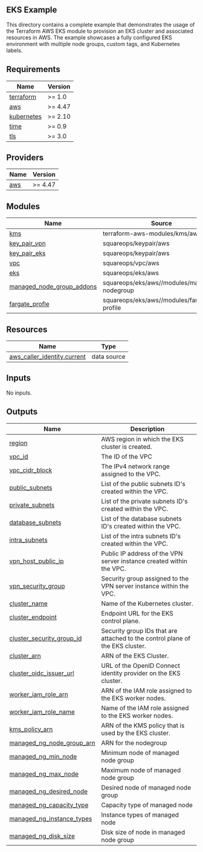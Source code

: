 ## EKS Example

This directory contains a complete example that demonstrates the usage of the Terraform AWS EKS module to provision an EKS cluster and associated resources in AWS. The example showcases a fully configured EKS environment with multiple node groups, custom tags, and Kubernetes labels.
<!-- BEGINNING OF PRE-COMMIT-TERRAFORM DOCS HOOK -->
## Requirements

| Name | Version |
|------|---------|
| <a name="requirement_terraform"></a> [terraform](#requirement\_terraform) | >= 1.0 |
| <a name="requirement_aws"></a> [aws](#requirement\_aws) | >= 4.47 |
| <a name="requirement_kubernetes"></a> [kubernetes](#requirement\_kubernetes) | >= 2.10 |
| <a name="requirement_time"></a> [time](#requirement\_time) | >= 0.9 |
| <a name="requirement_tls"></a> [tls](#requirement\_tls) | >= 3.0 |

## Providers

| Name | Version |
|------|---------|
| <a name="provider_aws"></a> [aws](#provider\_aws) | >= 4.47 |

## Modules

| Name | Source | Version |
|------|--------|---------|
| <a name="module_kms"></a> [kms](#module\_kms) | terraform-aws-modules/kms/aws | 3.1.0 |
| <a name="module_key_pair_vpn"></a> [key\_pair\_vpn](#module\_key\_pair\_vpn) | squareops/keypair/aws | 1.0.2 |
| <a name="module_key_pair_eks"></a> [key\_pair\_eks](#module\_key\_pair\_eks) | squareops/keypair/aws | 1.0.2 |
| <a name="module_vpc"></a> [vpc](#module\_vpc) | squareops/vpc/aws | 3.4.1 |
| <a name="module_eks"></a> [eks](#module\_eks) | squareops/eks/aws | 5.1.1 |
| <a name="module_managed_node_group_addons"></a> [managed\_node\_group\_addons](#module\_managed\_node\_group\_addons) | squareops/eks/aws//modules/managed-nodegroup | 5.1.1 |
| <a name="module_fargate_profle"></a> [fargate\_profle](#module\_fargate\_profle) | squareops/eks/aws//modules/fargate-profile | n/a |

## Resources

| Name | Type |
|------|------|
| [aws_caller_identity.current](https://registry.terraform.io/providers/hashicorp/aws/latest/docs/data-sources/caller_identity) | data source |

## Inputs

No inputs.

## Outputs

| Name | Description |
|------|-------------|
| <a name="output_region"></a> [region](#output\_region) | AWS region in which the EKS cluster is created. |
| <a name="output_vpc_id"></a> [vpc\_id](#output\_vpc\_id) | The ID of the VPC |
| <a name="output_vpc_cidr_block"></a> [vpc\_cidr\_block](#output\_vpc\_cidr\_block) | The IPv4 network range assigned to the VPC. |
| <a name="output_public_subnets"></a> [public\_subnets](#output\_public\_subnets) | List of the public subnets ID's created within the VPC. |
| <a name="output_private_subnets"></a> [private\_subnets](#output\_private\_subnets) | List of the private subnets ID's created within the VPC. |
| <a name="output_database_subnets"></a> [database\_subnets](#output\_database\_subnets) | List of the database subnets ID's created within the VPC. |
| <a name="output_intra_subnets"></a> [intra\_subnets](#output\_intra\_subnets) | List of the intra subnets ID's created within the VPC. |
| <a name="output_vpn_host_public_ip"></a> [vpn\_host\_public\_ip](#output\_vpn\_host\_public\_ip) | Public IP address of the VPN server instance created within the VPC. |
| <a name="output_vpn_security_group"></a> [vpn\_security\_group](#output\_vpn\_security\_group) | Security group assigned to the VPN server instance within the VPC. |
| <a name="output_cluster_name"></a> [cluster\_name](#output\_cluster\_name) | Name of the Kubernetes cluster. |
| <a name="output_cluster_endpoint"></a> [cluster\_endpoint](#output\_cluster\_endpoint) | Endpoint URL for the EKS control plane. |
| <a name="output_cluster_security_group_id"></a> [cluster\_security\_group\_id](#output\_cluster\_security\_group\_id) | Security group IDs that are attached to the control plane of the EKS cluster. |
| <a name="output_cluster_arn"></a> [cluster\_arn](#output\_cluster\_arn) | ARN of the EKS Cluster. |
| <a name="output_cluster_oidc_issuer_url"></a> [cluster\_oidc\_issuer\_url](#output\_cluster\_oidc\_issuer\_url) | URL of the OpenID Connect identity provider on the EKS cluster. |
| <a name="output_worker_iam_role_arn"></a> [worker\_iam\_role\_arn](#output\_worker\_iam\_role\_arn) | ARN of the IAM role assigned to the EKS worker nodes. |
| <a name="output_worker_iam_role_name"></a> [worker\_iam\_role\_name](#output\_worker\_iam\_role\_name) | Name of the IAM role assigned to the EKS worker nodes. |
| <a name="output_kms_policy_arn"></a> [kms\_policy\_arn](#output\_kms\_policy\_arn) | ARN of the KMS policy that is used by the EKS cluster. |
| <a name="output_managed_ng_node_group_arn"></a> [managed\_ng\_node\_group\_arn](#output\_managed\_ng\_node\_group\_arn) | ARN for the nodegroup |
| <a name="output_managed_ng_min_node"></a> [managed\_ng\_min\_node](#output\_managed\_ng\_min\_node) | Minimum node of managed node group |
| <a name="output_managed_ng_max_node"></a> [managed\_ng\_max\_node](#output\_managed\_ng\_max\_node) | Maximum node of managed node group |
| <a name="output_managed_ng_desired_node"></a> [managed\_ng\_desired\_node](#output\_managed\_ng\_desired\_node) | Desired node of managed node group |
| <a name="output_managed_ng_capacity_type"></a> [managed\_ng\_capacity\_type](#output\_managed\_ng\_capacity\_type) | Capacity type of managed node |
| <a name="output_managed_ng_instance_types"></a> [managed\_ng\_instance\_types](#output\_managed\_ng\_instance\_types) | Instance types of managed node |
| <a name="output_managed_ng_disk_size"></a> [managed\_ng\_disk\_size](#output\_managed\_ng\_disk\_size) | Disk size of node in managed node group |
<!-- END OF PRE-COMMIT-TERRAFORM DOCS HOOK -->
